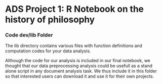 # ADS Project 1:  R Notebook on the history of philosophy

### Code dev/lib Folder

The lib directory contains various files with function definitions and computation codes for your data analysis. 

Although the code for our analysis is included in our final notebook, we thought that our data preprocessing analysis could be usefull as a stand alone script in any document analysis task. We thus include it in this folder so that interested users can download it and use it for their own projects.
